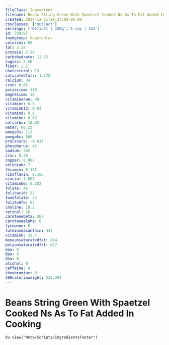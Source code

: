 ```yaml
---
fileClass: Ingredient
filename: Beans String Green With Spaetzel Cooked Ns As To Fat Added In Cooking
created: 2024-12-21T19:27:02-06:00
cssclasses: ['nutFact']
servings: ['Default | 100g','1 cup | 152']
id: 788587
foodgroup: Vegetables
calories: 85
fat: 3.24
protein: 2.59
carbohydrate: 12.52
sugars: 2.56
fiber: 2.5
cholesterol: 13
saturatedfats: 1.372
calcium: 34
iron: 0.86
potassium: 110
magnesium: 18
vitaminarae: 48
vitaminc: 6.5
vitaminb12: 0.03
vitamind: 0.1
vitamine: 0.69
netcarbs: 10.02
water: 80.23
omega3s: 111
omega6s: 565
pralscore: -0.413
phosphorus: 42
sodium: 302
zinc: 0.36
copper: 0.067
selenium: 7
thiamin: 0.133
riboflavin: 0.105
niacin: 1.009
vitaminb6: 0.102
folate: 46
folicacid: 22
foodfolate: 24
folatedfe: 62
choline: 19.2
retinol: 26
carotenebeta: 267
carotenealpha: 0
lycopene: 0
luteinzeaxanthin: 442
vitamink: 33.7
monounsaturatedfat: 864
polyunsaturatedfat: 677
epa: 0
dpa: 0
dha: 0
alcohol: 0
caffeine: 0
theobromine: 0
200calorieweight: 235.294
---
```


# Beans String Green With Spaetzel Cooked Ns As To Fat Added In Cooking

```dataviewjs
dv.view("Meta/Scripts/IngredientsFooter")
```